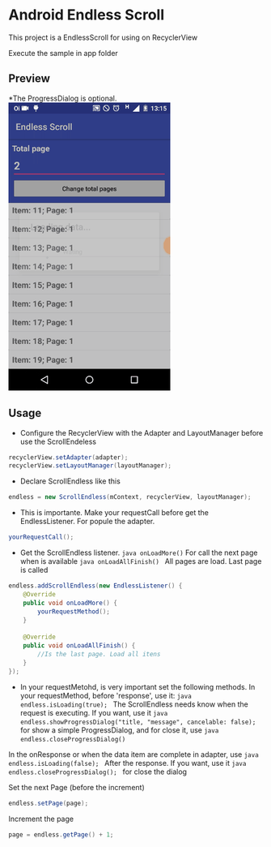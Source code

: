 # Android Endless Scroll

This project is a EndlessScroll for using on RecyclerView

Execute the sample in app folder

## Preview

*The ProgressDialog is optional.
![Sample](screen_gif.gif)

## Usage

* Configure the RecyclerView with the Adapter and LayoutManager before use the ScrollEndeless
```java
recyclerView.setAdapter(adapter);
recyclerView.setLayoutManager(layoutManager);
```
* Declare ScrollEndless like this
```java
endless = new ScrollEndless(mContext, recyclerView, layoutManager);
```
* This is importante. Make your requestCall before get the EndlessListener. For popule the adapter.
```java
yourRequestCall();
```
* Get the ScrollEndless listener. 
``` java onLoadMore() ``` For call the next page when is available
```java onLoadAllFinish() ``` All pages are load. Last page is called

```java
endless.addScrollEndless(new EndlessListener() {
    @Override
    public void onLoadMore() {
        yourRequestMethod();
    }

    @Override
    public void onLoadAllFinish() {
        //Is the last page. Load all itens
    }
});
```
* In your requestMetohd, is very important set the following methods.
In your requestMethod, before 'response', use it: ```java endless.isLoading(true); ``` The ScrollEndless needs know when the request is executing.
If you want, use it ```java endless.showProgressDialog("title, "message", cancelable: false); ``` for show a simple ProgressDialog, and for close it, use ```java endless.closeProgressDialog() ```

In the onResponse or when the data item are complete in adapter, use 
```java endless.isLoading(false); ``` After the response.
If you want, use it ```java endless.closeProgressDialog(); ``` for close the dialog

Set the next Page (before the increment)
```java
endless.setPage(page);
```
Increment the page
```java
page = endless.getPage() + 1;
```
